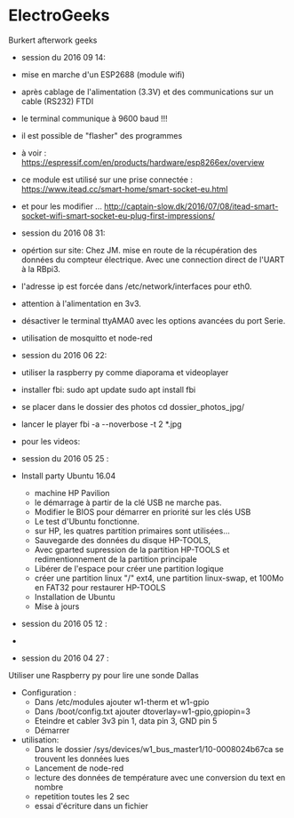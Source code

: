 # ElectroGeeks
Burkert afterwork geeks
- session du 2016 09 14:
 - mise en marche d'un ESP2688 (module wifi)
 - après cablage de l'alimentation (3.3V)  et des communications sur un cable (RS232) FTDI
 - le terminal communique à 9600 baud !!!
 - il est possible de "flasher" des programmes 
 - à voir : https://espressif.com/en/products/hardware/esp8266ex/overview
 - ce module est utilisé sur une prise connectée : https://www.itead.cc/smart-home/smart-socket-eu.html
 - et pour les modifier ... http://captain-slow.dk/2016/07/08/itead-smart-socket-wifi-smart-socket-eu-plug-first-impressions/
 
- session du 2016 08 31:
 - opértion sur site:
 Chez JM. mise en route de la récupération des données du compteur électrique.
 Avec une connection direct de l'UART à la RBpi3.
 - l'adresse ip est forcée dans /etc/network/interfaces pour eth0.
 - attention à l'alimentation en 3v3.
 - désactiver le terminal ttyAMA0 avec les options avancées du port Serie.
 - utilisation de mosquitto et node-red 
- session du 2016 06 22:
 - utiliser la raspberry py comme diaporama et videoplayer
  - installer fbi:
sudo apt update
sudo apt install fbi
  - se placer dans le dossier des photos
cd dossier_photos_jpg/
  - lancer le player 
fbi -a --noverbose -t 2 *.jpg
 - pour les videos:
 
- session du 2016 05 25 :
 - Install party Ubuntu 16.04
   - machine HP Pavilion
   - le démarrage à partir de la clé USB ne marche pas.
   - Modifier le BIOS pour démarrer en priorité sur les clés USB
   - Le test d'Ubuntu fonctionne.
   - sur HP, les quatres partition primaires sont utilisées...
    - Sauvegarde des données du disque HP-TOOLS, 
    - Avec gparted supression de la partition HP-TOOLS et redimentionnement de la partition principale
    - Libérer de l'espace pour créer une partition logique
    - créer une partition linux "/" ext4, une partition linux-swap, et 100Mo en FAT32 pour restaurer HP-TOOLS
   - Installation de Ubuntu 
   - Mise à jours

- session du 2016 05 12 :
 - 
- session du 2016 04 27 :

 Utiliser une Raspberry py pour lire une sonde Dallas
 - Configuration :
   - Dans /etc/modules ajouter w1-therm et w1-gpio
   - Dans /boot/config.txt ajouter dtoverlay=w1-gpio,gpiopin=3
   - Eteindre et cabler 3v3 pin 1, data pin 3, GND pin 5
   - Démarrer
 - utilisation:
   - Dans le dossier /sys/devices/w1_bus_master1/10-0008024b67ca se trouvent les données lues
   - Lancement de node-red
   - lecture des données de température avec une conversion du text en nombre
   - repetition toutes les 2 sec 
   - essai d'écriture dans un fichier 
